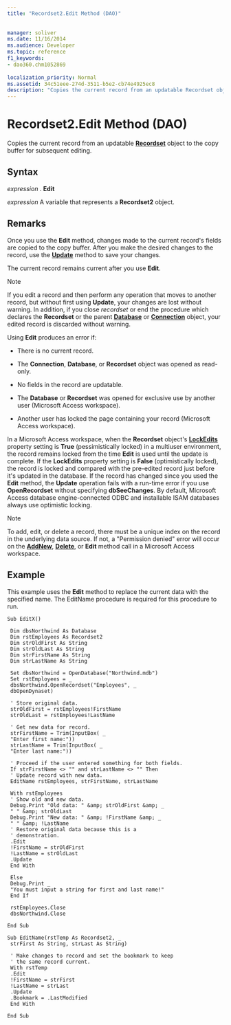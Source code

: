 ```yaml
---
title: "Recordset2.Edit Method (DAO)"
 
 
manager: soliver
ms.date: 11/16/2014
ms.audience: Developer
ms.topic: reference
f1_keywords:
- dao360.chm1052869
  
localization_priority: Normal
ms.assetid: 34c51eee-274d-3511-b5e2-cb74e4925ec8
description: "Copies the current record from an updatable Recordset object to the copy buffer for subsequent editing."
---
```


# Recordset2.Edit Method (DAO)

Copies the current record from an updatable **[Recordset](recordset-object-dao.md)** object to the copy buffer for subsequent editing. 
  
## Syntax

 *expression*  . **Edit**
  
 *expression*  A variable that represents a **Recordset2** object. 
  
## Remarks

Once you use the **Edit** method, changes made to the current record's fields are copied to the copy buffer. After you make the desired changes to the record, use the **[Update](recordset2-update-method-dao.md)** method to save your changes. 
  
The current record remains current after you use **Edit**. 
  
> [!NOTE]
> If you edit a record and then perform any operation that moves to another record, but without first using **Update**, your changes are lost without warning. In addition, if you close  _recordset_ or end the procedure which declares the **Recordset** or the parent **[Database](database-object-dao.md)** or **[Connection](connection-object-dao.md)** object, your edited record is discarded without warning. 
  
Using **Edit** produces an error if: 
  
- There is no current record.
    
- The **Connection**, **Database**, or **Recordset** object was opened as read-only. 
    
- No fields in the record are updatable.
    
- The **Database** or **Recordset** was opened for exclusive use by another user (Microsoft Access workspace). 
    
- Another user has locked the page containing your record (Microsoft Access workspace).
    
In a Microsoft Access workspace, when the **Recordset** object's **[LockEdits](recordset2-lockedits-property-dao.md)** property setting is **True** (pessimistically locked) in a multiuser environment, the record remains locked from the time **Edit** is used until the update is complete. If the **LockEdits** property setting is **False** (optimistically locked), the record is locked and compared with the pre-edited record just before it's updated in the database. If the record has changed since you used the **Edit** method, the **Update** operation fails with a run-time error if you use **OpenRecordset** without specifying **dbSeeChanges**. By default, Microsoft Access database engine-connected ODBC and installable ISAM databases always use optimistic locking. 
  
> [!NOTE]
> To add, edit, or delete a record, there must be a unique index on the record in the underlying data source. If not, a "Permission denied" error will occur on the **[AddNew](recordset2-addnew-method-dao.md)**, **[Delete](fields-delete-method-dao.md)**, or **Edit** method call in a Microsoft Access workspace. 
  
## Example

This example uses the **Edit** method to replace the current data with the specified name. The EditName procedure is required for this procedure to run. 
  
```
Sub EditX() 
 
 Dim dbsNorthwind As Database 
 Dim rstEmployees As Recordset2 
 Dim strOldFirst As String 
 Dim strOldLast As String 
 Dim strFirstName As String 
 Dim strLastName As String 
 
 Set dbsNorthwind = OpenDatabase("Northwind.mdb") 
 Set rstEmployees = _ 
 dbsNorthwind.OpenRecordset("Employees", _ 
 dbOpenDynaset) 
 
 ' Store original data. 
 strOldFirst = rstEmployees!FirstName 
 strOldLast = rstEmployees!LastName 
 
 ' Get new data for record. 
 strFirstName = Trim(InputBox( _ 
 "Enter first name:")) 
 strLastName = Trim(InputBox( _ 
 "Enter last name:")) 
 
 ' Proceed if the user entered something for both fields. 
 If strFirstName <> "" and strLastName <> "" Then 
 ' Update record with new data. 
 EditName rstEmployees, strFirstName, strLastName 
 
 With rstEmployees 
 ' Show old and new data. 
 Debug.Print "Old data: " &amp; strOldFirst &amp; _ 
 " " &amp; strOldLast 
 Debug.Print "New data: " &amp; !FirstName &amp; _ 
 " " &amp; !LastName 
 ' Restore original data because this is a 
 ' demonstration. 
 .Edit 
 !FirstName = strOldFirst 
 !LastName = strOldLast 
 .Update 
 End With 
 
 Else 
 Debug.Print _ 
 "You must input a string for first and last name!" 
 End If 
 
 rstEmployees.Close 
 dbsNorthwind.Close 
 
End Sub 
 
Sub EditName(rstTemp As Recordset2, _ 
 strFirst As String, strLast As String) 
 
 ' Make changes to record and set the bookmark to keep 
 ' the same record current. 
 With rstTemp 
 .Edit 
 !FirstName = strFirst 
 !LastName = strLast 
 .Update 
 .Bookmark = .LastModified 
 End With 
 
End Sub 

```


